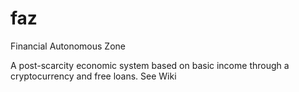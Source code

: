 # faz
Financial Autonomous Zone

A post-scarcity economic system based on basic income through a cryptocurrency and free loans. See Wiki
